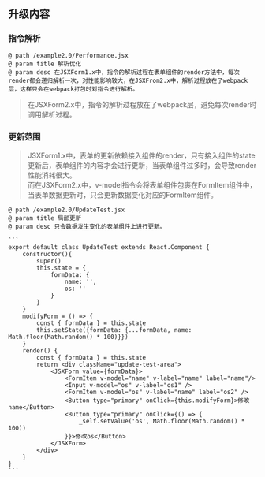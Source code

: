 
## 升级内容

### 指令解析

~~~
@ path /example2.0/Performance.jsx
@ param title 解析优化
@ param desc 在JSXForm1.x中，指令的解析过程在表单组件的render方法中，每次render都会递归解析一次，对性能影响较大，在JSXFrom2.x中，解析过程放在了webpack层，这样只会在webpack打包时对指令进行解析。
~~~

> 在JSXForm2.x中，指令的解析过程放在了webpack层，避免每次render时调用解析过程。

### 更新范围

> JSXForm1.x中，表单的更新依赖接入组件的render，只有接入组件的state更新后，表单组件的内容才会进行更新，当表单组件过多时，会导致render性能消耗很大。<br />
而在JSXForm2.x中，v-model指令会将表单组件包裹在FormItem组件中，当表单数据更新时，只会更新数据变化对应的FormItem组件。

~~~
@ path /example2.0/UpdateTest.jsx
@ param title 局部更新
@ param desc 只会数据发生变化的表单组件上进行更新。

```
export default class UpdateTest extends React.Component {
    constructor(){
        super()
        this.state = {
            formData: {
                name: '',
                os: ''
            }
        }
    }
    modifyForm = () => {
        const { formData } = this.state
        this.setState({formData: {...formData, name: Math.floor(Math.random() * 100)}})
    }
    render() {
        const { formData } = this.state
        return <div className="update-test-area">
            <JSXForm value={formData}>
                <FormItem v-model="name" v-label="name" label="name"/>
                <Input v-model="os" v-label="os1" />
                <FormItem v-model="os" v-label="name" label="os2" />
                <Button type="primary" onClick={this.modifyForm}>修改name</Button>
                <Button type="primary" onClick={() => {
                    _self.setValue('os', Math.floor(Math.random() * 100))
                }}>修改os</Button>
            </JSXForm>
        </div>
    }
}
```
~~~